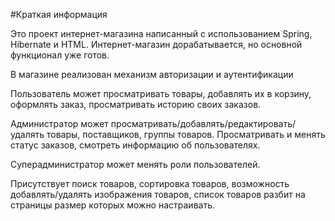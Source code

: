 #Краткая информация

Это проект интернет-магазина написанный с использованием Spring, Hibernate и HTML. Интернет-магазин дорабатывается, но основной функционал уже готов.

В магазине реализован механизм авторизации и аутентификации

Пользователь может просматривать товары, добавлять их в корзину, оформлять заказ, просматривать историю своих заказов.

Администратор может просматривать/добавлять/редактировать/удалять товары, поставщиков, группы товаров. Просматривать и менять статус заказов, смотреть информацию об пользователях.

Суперадминистратор может менять роли пользователей.

Присутствует поиск товаров, сортировка товаров, возможность добавлять/удалять изображения товаров, список товаров разбит на страницы размер которых можно настраивать.





